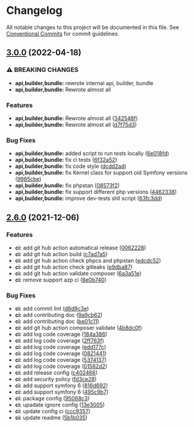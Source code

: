 # Changelog

All notable changes to this project will be documented in this file. See
[Conventional Commits](https://conventionalcommits.org) for commit guidelines.

## [3.0.0](https://github.com/MacPaw/ExtendedMockHttpClient/compare/v2.6.0...v3.0.0) (2022-04-18)


### ⚠ BREAKING CHANGES

* **api,builder,bundle:** rewrote internal api, builder, bundle
* **api,builder,bundle:** Rewrote almost all

### Features

* **api,builder,bundle:** Rewrote almost all ([342548f](https://github.com/MacPaw/ExtendedMockHttpClient/commit/342548f5828cd3e6d04d4b307acf5e90e6689602))
* **api,builder,bundle:** Rewrote almost all ([d7f75d3](https://github.com/MacPaw/ExtendedMockHttpClient/commit/d7f75d3529a90db895fb24487dbfe19bdf9adfa7))


### Bug Fixes

* **api,builder,bundle:** added script to run tests locally ([6e018fd](https://github.com/MacPaw/ExtendedMockHttpClient/commit/6e018fd211ea25b7491898f363841f5c7eaf26fe))
* **api,builder,bundle:** fix ci tests ([6f32a52](https://github.com/MacPaw/ExtendedMockHttpClient/commit/6f32a524c66b159f6620853a3f6dc917833d4b5a))
* **api,builder,bundle:** fix code style ([dcdd2ad](https://github.com/MacPaw/ExtendedMockHttpClient/commit/dcdd2ad1c45175ed989561962021cb46b401feff))
* **api,builder,bundle:** fix Kernel class for support old Symfony versions ([9985cbe](https://github.com/MacPaw/ExtendedMockHttpClient/commit/9985cbebdd375af54d49aea7193c6304b6a945b9))
* **api,builder,bundle:** fix phpstan ([08573f2](https://github.com/MacPaw/ExtendedMockHttpClient/commit/08573f26565169f13c7ddcb3d9386a31fb8a34b2))
* **api,builder,bundle:** fix support different php versions ([4462338](https://github.com/MacPaw/ExtendedMockHttpClient/commit/446233819af9b89c249ce13dc56f24f26d78f956))
* **api,builder,bundle:** improve dev-tests shll script ([63fc3dd](https://github.com/MacPaw/ExtendedMockHttpClient/commit/63fc3dda1e8eccb38d3e64d2e1ddc9280c2f37f2))

## [2.6.0](https://github.com/MacPaw/ExtendedMockHttpClient/compare/v2.5.2...v2.6.0) (2021-12-06)


### Features

* **ci:** add git hub action automatical release ([0062228](https://github.com/MacPaw/ExtendedMockHttpClient/commit/006222825b27bb906cfdc8496696da38d1ccf332))
* **ci:** add git hub action build ([c7ad7a5](https://github.com/MacPaw/ExtendedMockHttpClient/commit/c7ad7a56fd0dcb3dfc33d9fb07d3907f75f2bcf2))
* **ci:** add git hub action check  phpcs and phpstan ([edcdc52](https://github.com/MacPaw/ExtendedMockHttpClient/commit/edcdc5222ce46c1e7a37508a5bd55f830fbe6efe))
* **ci:** add git hub action check gitleaks ([e9dba87](https://github.com/MacPaw/ExtendedMockHttpClient/commit/e9dba8772277dd4a9070878b89924c889eef30c4))
* **ci:** add git hub action validate composer ([6a3a51e](https://github.com/MacPaw/ExtendedMockHttpClient/commit/6a3a51e18d9a10fab4106a332a66e56a78219830))
* **ci:** remove support azp ci ([8e0b740](https://github.com/MacPaw/ExtendedMockHttpClient/commit/8e0b7404a079f954f78cbf69a0b846e0a8d0699b))


### Bug Fixes

* **ci:** add commit lint ([d6d9c3e](https://github.com/MacPaw/ExtendedMockHttpClient/commit/d6d9c3e4b45a6ed037f57daa9c2b8c8f32d27434))
* **ci:** add contributing doc ([9a9cb62](https://github.com/MacPaw/ExtendedMockHttpClient/commit/9a9cb629193b47fd8b9a5539f7c662c857ecf0a0))
* **ci:** add contributing doc ([be01c11](https://github.com/MacPaw/ExtendedMockHttpClient/commit/be01c119c6f81dee2c4ffdc411df4f1f2601acd7))
* **ci:** add git hub action composer validate ([4b8dc0f](https://github.com/MacPaw/ExtendedMockHttpClient/commit/4b8dc0f497f8560048935aeadc7c192b56ae3fe5))
* **ci:** add log code coverage ([184a386](https://github.com/MacPaw/ExtendedMockHttpClient/commit/184a38619985290020279d08999b2f2be4e2c7a4))
* **ci:** add log code coverage ([2ff763f](https://github.com/MacPaw/ExtendedMockHttpClient/commit/2ff763ff2b94a3e32799e3a819189ed0ce3b3ef3))
* **ci:** add log code coverage ([edd177c](https://github.com/MacPaw/ExtendedMockHttpClient/commit/edd177c8403e186cc8adf7c583a0353463e8d84b))
* **ci:** add log code coverage ([0821441](https://github.com/MacPaw/ExtendedMockHttpClient/commit/0821441cf737dd7790456d754f672f12c65e5173))
* **ci:** add log code coverage ([5374137](https://github.com/MacPaw/ExtendedMockHttpClient/commit/5374137b313ce617e71c5bf39eb3c39b87cf1051))
* **ci:** add log code coverage ([01562d2](https://github.com/MacPaw/ExtendedMockHttpClient/commit/01562d2f8d25609eb4910fd8c88d263d3d221fca))
* **ci:** add release config ([c402466](https://github.com/MacPaw/ExtendedMockHttpClient/commit/c4024668a517ae35f1d620f77e6b24d0362f450a))
* **ci:** add security policy ([fd3ce28](https://github.com/MacPaw/ExtendedMockHttpClient/commit/fd3ce28612c45d5fd5baa06603e83acc3d43091c))
* **ci:** add support symfony 6 ([816d692](https://github.com/MacPaw/ExtendedMockHttpClient/commit/816d692cb68b82f010c410a028650fb2320392e5))
* **ci:** add support symfony 6 ([495c9b7](https://github.com/MacPaw/ExtendedMockHttpClient/commit/495c9b76414030900b02e3e8bbe7fea29737362a))
* **ci:** package config ([95068c3](https://github.com/MacPaw/ExtendedMockHttpClient/commit/95068c362573c16fdca7a532d139be697fc694ec))
* **ci:** upadate ignore config ([13e3005](https://github.com/MacPaw/ExtendedMockHttpClient/commit/13e300517e9af669922c97489a015817a2a2d39b))
* **ci:** update config ci ([ccc9357](https://github.com/MacPaw/ExtendedMockHttpClient/commit/ccc935798805edc6fb1e1b01b80aba4f4209aeb2))
* **ci:** update readme ([5b1b035](https://github.com/MacPaw/ExtendedMockHttpClient/commit/5b1b035e5212674a7b56f6645d23ca2000564dc1))
